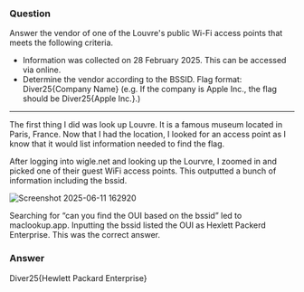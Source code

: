 ### Question
Answer the vendor of one of the Louvre's public Wi-Fi access points that meets the following criteria.
-	Information was collected on 28 February 2025. This can be accessed via online.
-	Determine the vendor according to the BSSID.
Flag format: Diver25{Company Name} (e.g. If the company is Apple Inc., the flag should be Diver25{Apple Inc.}.)

--------------------------------------------

The first thing I did was look up Louvre. It is a famous museum located in Paris, France. Now that I had the location, I looked for an access point as I know that it would list information needed to find the flag.

After logging into wigle.net and looking up the Lourvre, I zoomed in and picked one of their guest WiFi access points. This outputted a bunch of information including the bssid.

![Screenshot 2025-06-11 162920](https://github.com/user-attachments/assets/72c7fee6-844a-4ee2-b982-3f451c7874ae)

Searching for “can you find the OUI based on the bssid” led to maclookup.app. Inputting the bssid listed the OUI as Hexlett Packerd Enterprise. This was the correct answer.

### Answer
Diver25{Hewlett Packard Enterprise}
